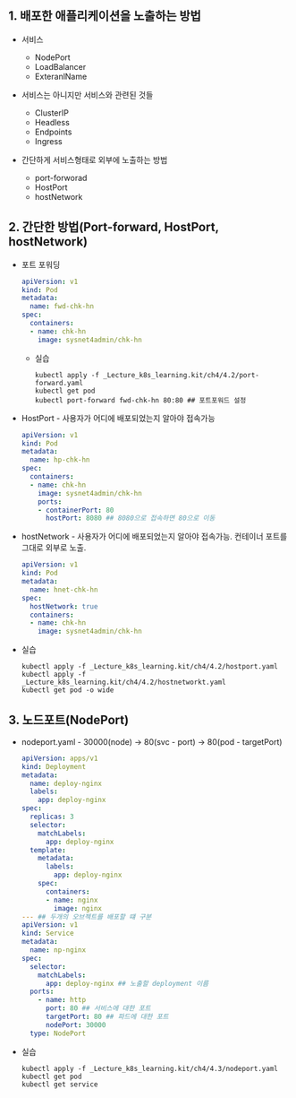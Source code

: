 ## 1. 배포한 애플리케이션을 노출하는 방법
* 서비스
  * NodePort
  * LoadBalancer
  * ExteranlName

* 서비스는 아니지만 서비스와 관련된 것들
  * ClusterIP
  * Headless
  * Endpoints
  * Ingress

* 간단하게 서비스형태로 외부에 노출하는 방법
  * port-forworad
  * HostPort
  * hostNetwork

## 2. 간단한 방법(Port-forward, HostPort, hostNetwork)
* 포트 포워딩
  ```yml
  apiVersion: v1
  kind: Pod
  metadata:
    name: fwd-chk-hn
  spec:
    containers:
    - name: chk-hn
      image: sysnet4admin/chk-hn
  ```

  * 실습
    ```
    kubectl apply -f _Lecture_k8s_learning.kit/ch4/4.2/port-forward.yaml
    kubectl get pod
    kubectl port-forward fwd-chk-hn 80:80 ## 포트포워드 설정
    ```

* HostPort - 사용자가 어디에 배포되었는지 알아야 접속가능
  ```yml
  apiVersion: v1
  kind: Pod
  metadata:
    name: hp-chk-hn
  spec:
    containers:
    - name: chk-hn
      image: sysnet4admin/chk-hn
      ports:
      - containerPort: 80
        hostPort: 8080 ## 8080으로 접속하면 80으로 이동
  ```

* hostNetwork - 사용자가 어디에 배포되었는지 알아야 접속가능. 컨테이너 포트를 그대로 외부로 노출.
  ```yml
  apiVersion: v1
  kind: Pod
  metadata:
    name: hnet-chk-hn
  spec:
    hostNetwork: true
    containers:
    - name: chk-hn
      image: sysnet4admin/chk-hn
  ```

* 실습
  ```
  kubectl apply -f _Lecture_k8s_learning.kit/ch4/4.2/hostport.yaml
  kubectl apply -f _Lecture_k8s_learning.kit/ch4/4.2/hostnetworkt.yaml
  kubectl get pod -o wide
  ```

## 3. 노드포트(NodePort)
* nodeport.yaml - 30000(node) -> 80(svc - port) -> 80(pod - targetPort)
  ```yml
  apiVersion: apps/v1
  kind: Deployment
  metadata:
    name: deploy-nginx
    labels:
      app: deploy-nginx
  spec:
    replicas: 3
    selector:
      matchLabels:
        app: deploy-nginx
    template:
      metadata:
        labels:
          app: deploy-nginx
      spec:
        containers:
        - name: nginx
          image: nginx
  --- ## 두개의 오브젝트를 배포할 떄 구분
  apiVersion: v1
  kind: Service
  metadata:
    name: np-nginx
  spec:
    selector:
      matchLabels:
        app: deploy-nginx ## 노출할 deployment 이름
    ports:
      - name: http
        port: 80 ## 서비스에 대한 포트
        targetPort: 80 ## 파드에 대한 포트
        nodePort: 30000
    type: NodePort
  ```

* 실습
  ```
  kubectl apply -f _Lecture_k8s_learning.kit/ch4/4.3/nodeport.yaml
  kubectl get pod
  kubectl get service
  ```